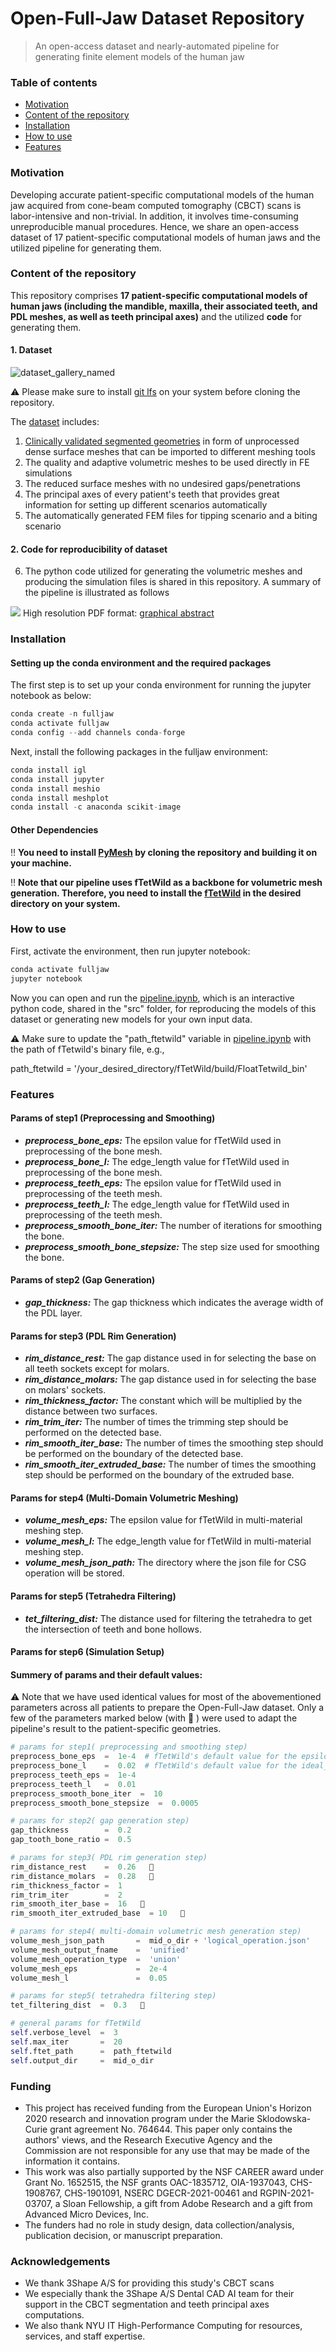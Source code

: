 # Open-Full-Jaw Dataset Repository
> An open-access dataset and nearly-automated pipeline for generating finite element models of the human jaw

### Table of contents
* [Motivation](#motivation)
* [Content of the repository](#content-of-the-repository)
* [Installation](#installation)
* [How to use](#how-to-use)
* [Features](#features)

### Motivation
Developing accurate patient-specific computational models of the human jaw acquired from cone-beam computed tomography (CBCT) scans is labor-intensive and non-trivial. In addition, it involves time-consuming unreproducible manual procedures. Hence, we share an open-access dataset of 17 patient-specific computational models of human jaws and the utilized pipeline for generating them.

### Content of the repository
This repository comprises **17 patient-specific computational models of human jaws (including the mandible, maxilla, their associated teeth, and PDL meshes, as well as teeth principal axes)** and the utilized **code** for generating them.


#### 1. Dataset

![dataset_gallery_named](https://user-images.githubusercontent.com/30265621/172655083-a12f4842-aaa8-4a69-be95-2cfde6063008.png)

:warning: Please make sure to install [git lfs](https://git-lfs.github.com/) on your system before cloning the repository.

The [dataset](https://github.com/diku-dk/Open-Full-Jaw/tree/main/dataset) includes:
1. [Clinically validated segmented geometries](https://github.com/diku-dk/Open-Full-Jaw/tree/main/images) in form of unprocessed dense surface meshes that can be imported to different meshing tools
2. The quality and adaptive volumetric meshes to be used directly in FE simulations
3. The reduced surface meshes with no undesired gaps/penetrations
4. The principal axes of every patient's teeth that provides great information for setting up different scenarios automatically
5. The automatically generated FEM files for tipping scenario and a biting scenario
  

#### 2. Code for reproducibility of dataset

6. The python code utilized for generating the volumetric meshes and producing the simulation files is shared in this repository. A summary of the pipeline is illustrated as follows

![](https://user-images.githubusercontent.com/30265621/168096619-a86fc97d-3887-49eb-a05e-590ac90d8822.png)
High resolution PDF format: [graphical abstract](./graphical_abstract_final.pdf)

### Installation

#### Setting up the conda environment and the required packages

The first step is to set up your conda environment for running the jupyter notebook as below: 
```python
conda create -n fulljaw
conda activate fulljaw
conda config --add channels conda-forge
```
Next, install the following packages in the fulljaw environment:
```python
conda install igl
conda install jupyter
conda install meshio
conda install meshplot
conda install -c anaconda scikit-image
```
#### Other Dependencies
:bangbang: **You need to install [PyMesh](https://github.com/PyMesh/PyMesh) by cloning the repository and building it on your machine.**

:bangbang: **Note that our pipeline uses fTetWild as a backbone for volumetric mesh generation. Therefore, you need to install the [fTetWild](https://wildmeshing.github.io/ftetwild/) in the desired directory on your system.**

### How to use
First, activate the environment, then run jupyter notebook: 
```python
conda activate fulljaw
jupyter notebook
```
Now you can open and run the [pipeline.ipynb](https://github.com/diku-dk/Open-Full-Jaw/blob/main/src/Pipeline.ipynb), which is an interactive python code, shared in the "src" folder, for reproducing the models of this dataset or generating new models for your own input data.

:warning: Make sure to update the "path_ftetwild" variable in [pipeline.ipynb](https://github.com/diku-dk/Open-Full-Jaw/blob/main/src/Pipeline.ipynb) with the path of fTetwild's binary file, e.g.,

path_ftetwild = '/your_desired_directory/fTetWild/build/FloatTetwild_bin'


### Features

#### Params of step1 (Preprocessing and Smoothing)
* ***preprocess_bone_eps:*** The epsilon value for fTetWild used in preprocessing of the bone mesh.
* ***preprocess_bone_l:*** The edge_length value for fTetWild used in preprocessing of the bone mesh.
* ***preprocess_teeth_eps:*** The epsilon value for fTetWild used in preprocessing of the teeth mesh.
* ***preprocess_teeth_l:*** The edge_length value for fTetWild used in preprocessing of the teeth mesh.
* ***preprocess_smooth_bone_iter:*** The number of iterations for smoothing the bone.
* ***preprocess_smooth_bone_stepsize:*** The step size used for smoothing the bone.

#### Params of step2 (Gap Generation)
* ***gap_thickness:*** The gap thickness which indicates the average width of the PDL layer.

#### Params for step3 (PDL Rim Generation)
* ***rim_distance_rest:*** The gap distance used in for selecting the base on all teeth sockets except for molars.
* ***rim_distance_molars:*** The gap distance used in for selecting the base on molars' sockets.
* ***rim_thickness_factor:*** The constant which will be multiplied by the distance between two surfaces.
* ***rim_trim_iter:*** The number of times the trimming step should be performed on the detected base.
* ***rim_smooth_iter_base:*** The number of times the smoothing step should be performed on the boundary of the detected base.
* ***rim_smooth_iter_extruded_base:*** The number of times the smoothing step should be performed on the boundary of the extruded base.

#### Params for step4 (Multi-Domain Volumetric Meshing)
* ***volume_mesh_eps:*** The epsilon value for fTetWild in multi-material meshing step.
* ***volume_mesh_l:*** The edge_length value for fTetWild in multi-material meshing step.
* ***volume_mesh_json_path:*** The directory where the json file for CSG operation will be stored.

#### Params for step5 (Tetrahedra Filtering) 
* ***tet_filtering_dist:*** The distance used for filtering the tetrahedra to get the intersection of teeth and bone hollows. 

#### Params for step6 (Simulation Setup)


#### Summery of params and their default values:
:warning:  Note that we have used identical values for most of the abovementioned parameters across all patients to prepare the Open-Full-Jaw dataset. Only a few of the parameters marked below (with  🚧 ) were used to adapt the pipeline's result to the patient-specific geometries.

```python
# params for step1( preprocessing and smoothing step)
preprocess_bone_eps  =  1e-4  # fTetWild's default value for the epsilon: 1e-3
preprocess_bone_l    =  0.02  # fTetWild's default value for the ideal_edge_length: 0.02
preprocess_teeth_eps =  1e-4
preprocess_teeth_l   =  0.01
preprocess_smooth_bone_iter  =  10
preprocess_smooth_bone_stepsize  =  0.0005

# params for step2( gap generation step)
gap_thickness        =  0.2
gap_tooth_bone_ratio =  0.5

# params for step3( PDL rim generation step)
rim_distance_rest    =  0.26   🚧 
rim_distance_molars  =  0.28   🚧 
rim_thickness_factor =  1
rim_trim_iter        =  2
rim_smooth_iter_base =  16   🚧
rim_smooth_iter_extruded_base  = 10   🚧

# params for step4( multi-domain volumetric mesh generation step)
volume_mesh_json_path       =  mid_o_dir + 'logical_operation.json'
volume_mesh_output_fname    =  'unified'
volume_mesh_operation_type  =  'union'
volume_mesh_eps             =  2e-4
volume_mesh_l               =  0.05       

# params for step5( tetrahedra filtering step) 
tet_filtering_dist  =  0.3   🚧

# general params for fTetWild
self.verbose_level  =  3
self.max_iter       =  20
self.ftet_path      =  path_ftetwild
self.output_dir     =  mid_o_dir 
```
### Funding
- This project has received funding from the European Union's Horizon 2020 research and innovation program under the Marie Sklodowska-Curie grant agreement No. 764644. This paper only contains the authors' views, and the Research Executive Agency and the Commission are not responsible for any use that may be made of the information it contains. 
- This work was also partially supported by the NSF CAREER award under Grant No. 1652515, the NSF grants OAC-1835712, OIA-1937043, CHS-1908767, CHS-1901091, NSERC DGECR-2021-00461 and RGPIN-2021-03707, a Sloan Fellowship, a gift from Adobe Research and a gift from Advanced Micro Devices, Inc.
- The funders had no role in study design, data collection/analysis, publication decision, or manuscript preparation.

### Acknowledgements
- We thank 3Shape A/S for providing this study's CBCT scans
- We especially thank the 3Shape A/S Dental CAD AI team for their support in the CBCT segmentation and teeth principal axes computations. 
- We also thank NYU IT High-Performance Computing for resources, services, and staff expertise. 


